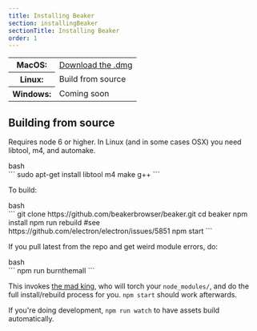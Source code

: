 ```yaml
---
title: Installing Beaker
section: installingBeaker
sectionTitle: Installing Beaker
order: 1
---
```


<table class="install-options basic-table">
  <tr>
    <th>MacOS:</th>
    <td>
      <i class="fa fa-apple"></i>
      <a href="https://download.beakerbrowser.net/download/latest/osx">Download the .dmg</a>
    </td>
  </tr>
  <tr>
    <th>Linux:</th>
    <td>
      <i class="fa fa-linux"></i>
      Build from source
    </td>
  </tr>
  <tr>
    <th>Windows:</th>
    <td>
      <i class="fa fa-windows"></i>
      Coming soon
    </td>
  </tr>
</table>

## Building from source

Requires node 6 or higher.
In Linux (and in some cases OSX) you need libtool, m4, and automake.

<figcaption class="code">bash</figcaption>
```
sudo apt-get install libtool m4 make g++
```

To build:

<figcaption class="code">bash</figcaption>
```
git clone https://github.com/beakerbrowser/beaker.git
cd beaker
npm install
npm run rebuild #see https://github.com/electron/electron/issues/5851
npm start
```

If you pull latest from the repo and get weird module errors, do:

<figcaption class="code">bash</figcaption>
```
npm run burnthemall
```

This invokes [the mad king](http://nerdist.com/wp-content/uploads/2016/05/the-mad-king-game-of-thrones.jpg), who will torch your `node_modules/`, and do the full install/rebuild process for you.
`npm start` should work afterwards.

If you're doing development, `npm run watch` to have assets build automatically.

